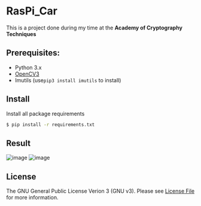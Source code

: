 # RasPi_Car
This is a project done during my time at the **Academy of Cryptography Techniques**

## Prerequisites:
- Python 3.x
- [OpenCV3](https://opencv.org/)
- Imutils (use```pip3 install imutils``` to install)

## Install

Install all package requirements

``` bash
$ pip install -r requirements.txt
```
## Result
![image](https://user-images.githubusercontent.com/83486008/224529675-58c411ce-7536-4683-b984-88585b10af4d.png)
![image](https://user-images.githubusercontent.com/83486008/224529686-10bd3784-1e39-4645-a78d-f22a8e41e19b.png)


## License

The GNU General Public License Verion 3 (GNU v3). Please see [License File](LICENSE) for more information.
